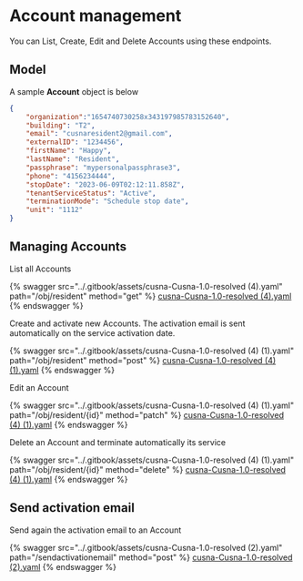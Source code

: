 # Account management

You can List, Create, Edit and Delete Accounts using these endpoints.



## Model

A sample **Account** object is below

```json
{
    "organization":"1654740730258x343197985783152640",
    "building": "T2",
    "email": "cusnaresident2@gmail.com",
    "externalID": "1234456",
    "firstName": "Happy",
    "lastName": "Resident",
    "passphrase": "mypersonalpassphrase3",
    "phone": "4156234444",
    "stopDate": "2023-06-09T02:12:11.858Z",
    "tenantServiceStatus": "Active",
    "terminationMode": "Schedule stop date",
    "unit": "1112"
}
```

## Managing Accounts

List all Accounts

{% swagger src="../.gitbook/assets/cusna-Cusna-1.0-resolved (4).yaml" path="/obj/resident" method="get" %}
[cusna-Cusna-1.0-resolved (4).yaml](<../.gitbook/assets/cusna-Cusna-1.0-resolved (4).yaml>)
{% endswagger %}

Create and activate new Accounts. The activation email is sent automatically on the service activation date.

{% swagger src="../.gitbook/assets/cusna-Cusna-1.0-resolved (4) (1).yaml" path="/obj/resident" method="post" %}
[cusna-Cusna-1.0-resolved (4) (1).yaml](<../.gitbook/assets/cusna-Cusna-1.0-resolved (4) (1).yaml>)
{% endswagger %}

Edit an Account

{% swagger src="../.gitbook/assets/cusna-Cusna-1.0-resolved (4) (1).yaml" path="/obj/resident/{id}" method="patch" %}
[cusna-Cusna-1.0-resolved (4) (1).yaml](<../.gitbook/assets/cusna-Cusna-1.0-resolved (4) (1).yaml>)
{% endswagger %}

Delete an Account and terminate automatically its service

{% swagger src="../.gitbook/assets/cusna-Cusna-1.0-resolved (4) (1).yaml" path="/obj/resident/{id}" method="delete" %}
[cusna-Cusna-1.0-resolved (4) (1).yaml](<../.gitbook/assets/cusna-Cusna-1.0-resolved (4) (1).yaml>)
{% endswagger %}





## Send activation email

Send again the activation email to an Account

{% swagger src="../.gitbook/assets/cusna-Cusna-1.0-resolved (2).yaml" path="/sendactivationemail" method="post" %}
[cusna-Cusna-1.0-resolved (2).yaml](<../.gitbook/assets/cusna-Cusna-1.0-resolved (2).yaml>)
{% endswagger %}



